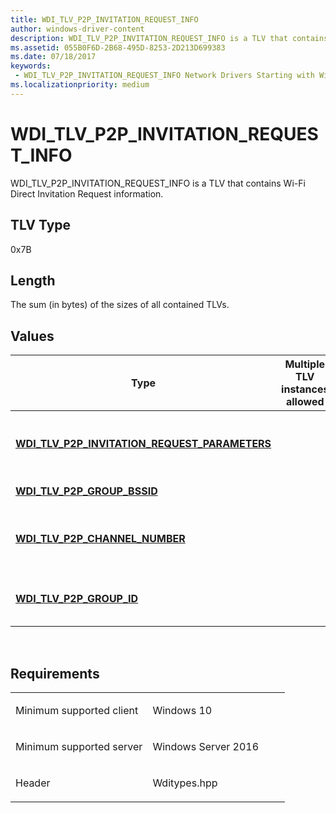 ```yaml
---
title: WDI_TLV_P2P_INVITATION_REQUEST_INFO
author: windows-driver-content
description: WDI_TLV_P2P_INVITATION_REQUEST_INFO is a TLV that contains Wi-Fi Direct Invitation Request information.
ms.assetid: 055B0F6D-2B68-495D-8253-2D213D699383
ms.date: 07/18/2017 
keywords:
 - WDI_TLV_P2P_INVITATION_REQUEST_INFO Network Drivers Starting with Windows Vista
ms.localizationpriority: medium
---
```


# WDI\_TLV\_P2P\_INVITATION\_REQUEST\_INFO


WDI\_TLV\_P2P\_INVITATION\_REQUEST\_INFO is a TLV that contains Wi-Fi Direct Invitation Request information.

## TLV Type


0x7B

## Length


The sum (in bytes) of the sizes of all contained TLVs.

## Values


| Type                                                                                                | Multiple TLV instances allowed | Optional | Description                                     |
|-----------------------------------------------------------------------------------------------------|--------------------------------|----------|-------------------------------------------------|
| [**WDI\_TLV\_P2P\_INVITATION\_REQUEST\_PARAMETERS**](wdi-tlv-p2p-invitation-request-parameters.md) |                                |          | The Wi-Fi Direct Invitation Request parameters. |
| [**WDI\_TLV\_P2P\_GROUP\_BSSID**](wdi-tlv-p2p-group-bssid.md)                                      |                                | X        | The Group BSSID.                                |
| [**WDI\_TLV\_P2P\_CHANNEL\_NUMBER**](wdi-tlv-p2p-channel-number.md)                                |                                | X        | The operating channel for Wi-Fi Direct GO.      |
| [**WDI\_TLV\_P2P\_GROUP\_ID**](wdi-tlv-p2p-group-id.md)                                            |                                |          | The Group ID for target Wi-Fi Direct GO.        |

 

Requirements
------------

<table>
<colgroup>
<col width="50%" />
<col width="50%" />
</colgroup>
<tbody>
<tr class="odd">
<td><p>Minimum supported client</p></td>
<td><p>Windows 10</p></td>
</tr>
<tr class="even">
<td><p>Minimum supported server</p></td>
<td><p>Windows Server 2016</p></td>
</tr>
<tr class="odd">
<td><p>Header</p></td>
<td>Wditypes.hpp</td>
</tr>
</tbody>
</table>

 

 




